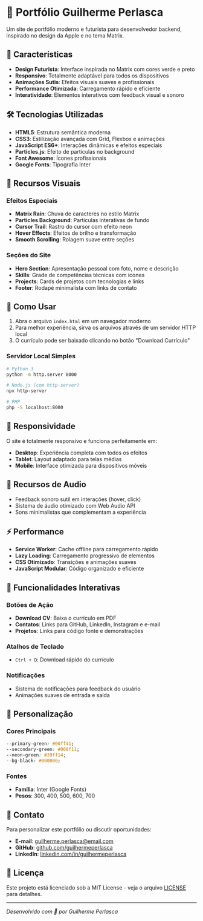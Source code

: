 # 🚀 Portfólio Guilherme Perlasca

Um site de portfólio moderno e futurista para desenvolvedor backend, inspirado no design da Apple e no tema Matrix.

## 🎯 Características

- **Design Futurista**: Interface inspirada no Matrix com cores verde e preto
- **Responsivo**: Totalmente adaptável para todos os dispositivos
- **Animações Sutis**: Efeitos visuais suaves e profissionais
- **Performance Otimizada**: Carregamento rápido e eficiente
- **Interatividade**: Elementos interativos com feedback visual e sonoro

## 🛠️ Tecnologias Utilizadas

- **HTML5**: Estrutura semântica moderna
- **CSS3**: Estilização avançada com Grid, Flexbox e animações
- **JavaScript ES6+**: Interações dinâmicas e efeitos especiais
- **Particles.js**: Efeito de partículas no background
- **Font Awesome**: Ícones profissionais
- **Google Fonts**: Tipografia Inter

## 🎨 Recursos Visuais

### Efeitos Especiais
- **Matrix Rain**: Chuva de caracteres no estilo Matrix
- **Particles Background**: Partículas interativas de fundo
- **Cursor Trail**: Rastro do cursor com efeito neon
- **Hover Effects**: Efeitos de brilho e transformação
- **Smooth Scrolling**: Rolagem suave entre seções

### Seções do Site
- **Hero Section**: Apresentação pessoal com foto, nome e descrição
- **Skills**: Grade de competências técnicas com ícones
- **Projects**: Cards de projetos com tecnologias e links
- **Footer**: Rodapé minimalista com links de contato

## 🚀 Como Usar

1. Abra o arquivo `index.html` em um navegador moderno
2. Para melhor experiência, sirva os arquivos através de um servidor HTTP local
3. O currículo pode ser baixado clicando no botão "Download Currículo"

### Servidor Local Simples
```bash
# Python 3
python -m http.server 8000

# Node.js (com http-server)
npx http-server

# PHP
php -S localhost:8000
```

## 📱 Responsividade

O site é totalmente responsivo e funciona perfeitamente em:
- **Desktop**: Experiência completa com todos os efeitos
- **Tablet**: Layout adaptado para telas médias
- **Mobile**: Interface otimizada para dispositivos móveis

## 🎵 Recursos de Audio

- Feedback sonoro sutil em interações (hover, click)
- Sistema de áudio otimizado com Web Audio API
- Sons minimalistas que complementam a experiência

## ⚡ Performance

- **Service Worker**: Cache offline para carregamento rápido
- **Lazy Loading**: Carregamento progressivo de elementos
- **CSS Otimizado**: Transições e animações suaves
- **JavaScript Modular**: Código organizado e eficiente

## 🎯 Funcionalidades Interativas

### Botões de Ação
- **Download CV**: Baixa o currículo em PDF
- **Contatos**: Links para GitHub, LinkedIn, Instagram e e-mail
- **Projetos**: Links para código fonte e demonstrações

### Atalhos de Teclado
- `Ctrl + D`: Download rápido do currículo

### Notificações
- Sistema de notificações para feedback do usuário
- Animações suaves de entrada e saída

## 🎨 Personalização

### Cores Principais
```css
--primary-green: #00ff41;
--secondary-green: #008f11;
--neon-green: #39ff14;
--bg-black: #000000;
```

### Fontes
- **Família**: Inter (Google Fonts)
- **Pesos**: 300, 400, 500, 600, 700

## 📧 Contato

Para personalizar este portfólio ou discutir oportunidades:

- **E-mail**: guilherme.perlasca@email.com
- **GitHub**: [github.com/guilhermeperlasca](https://github.com/guilhermeperlasca)
- **LinkedIn**: [linkedin.com/in/guilhermeperlasca](https://linkedin.com/in/guilhermeperlasca)

## 📄 Licença

Este projeto está licenciado sob a MIT License - veja o arquivo [LICENSE](LICENSE) para detalhes.

---

*Desenvolvido com 💚 por Guilherme Perlasca*
